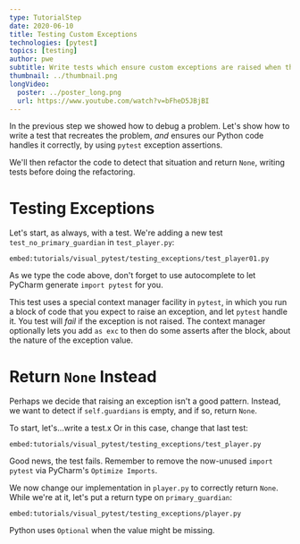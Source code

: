 ```yaml
---
type: TutorialStep
date: 2020-06-10
title: Testing Custom Exceptions
technologies: [pytest]
topics: [testing]
author: pwe
subtitle: Write tests which ensure custom exceptions are raised when they should be raised.
thumbnail: ../thumbnail.png
longVideo:
  poster: ../poster_long.png
  url: https://www.youtube.com/watch?v=bFheD5JBjBI
---
```


In the previous step we showed how to debug a problem.
Let's show how to write a test that recreates the problem, *and* ensures our Python code handles it correctly, by using `pytest` exception assertions.

We'll then refactor the code to detect that situation and return `None`, writing tests before doing the refactoring.
 
# Testing Exceptions

Let's start, as always, with a test.
We're adding a new test `test_no_primary_guardian` in `test_player.py`:

`embed:tutorials/visual_pytest/testing_exceptions/test_player01.py`

As we type the code above, don't forget to use autocomplete to let PyCharm generate `import pytest` for you.

This test uses a special context manager facility in `pytest`, in which you run a block of code that you expect to raise an exception, and let `pytest` handle it.
You test will *fail* if the exception is not raised.
The context manager optionally lets you add `as exc` to then do some asserts after the block, about the nature of the exception value.

# Return `None` Instead

Perhaps we decide that raising an exception isn't a good pattern.
Instead, we want to detect if `self.guardians` is empty, and if so, return `None`.

To start, let's...write a test.x
Or in this case, change that last test:

`embed:tutorials/visual_pytest/testing_exceptions/test_player.py`

Good news, the test fails. 
Remember to remove the now-unused `import pytest` via PyCharm's `Optimize Imports`.

We now change our implementation in `player.py` to correctly return `None`. 
While we're at it, let's put a return type on `primary_guardian`:

`embed:tutorials/visual_pytest/testing_exceptions/player.py`

Python uses `Optional` when the value might be missing.